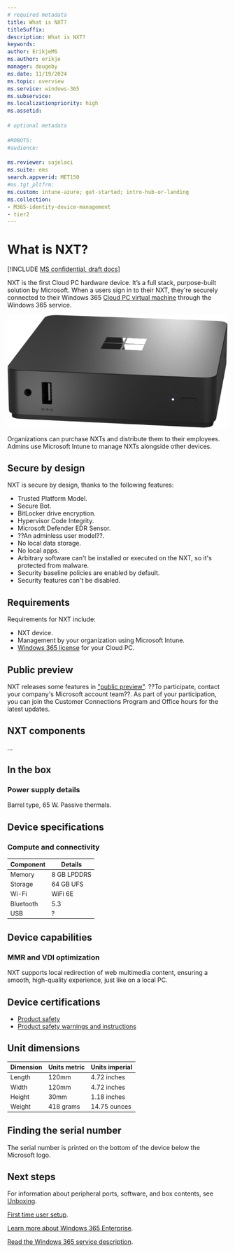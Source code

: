 ```yaml
---
# required metadata
title: What is NXT?
titleSuffix:
description: What is NXT?
keywords:
author: ErikjeMS  
ms.author: erikje
manager: dougeby
ms.date: 11/19/2024
ms.topic: overview
ms.service: windows-365
ms.subservice:
ms.localizationpriority: high
ms.assetid: 

# optional metadata

#ROBOTS:
#audience:

ms.reviewer: sajelaci
ms.suite: ems
search.appverid: MET150
#ms.tgt_pltfrm:
ms.custom: intune-azure; get-started; intro-hub-or-landing
ms.collection:
- M365-identity-device-management
- tier2
---
```


# What is NXT?

[!INCLUDE [MS confidential, draft docs](../includes/draft-doc.md)]

NXT is the first Cloud PC hardware device. It’s a full stack, purpose-built solution by Microsoft. When a users sign in to their NXT, they're securely connected to their Windows 365 [Cloud PC virtual machine](/windows-365/overview#what-is-a-cloud-pc) through the Windows 365 service.

![Image of the NXT device.](media/overview/device-front.png)

Organizations can purchase NXTs and distribute them to their employees. Admins use Microsoft Intune to manage NXTs alongside other devices.

## Secure by design

NXT is secure by design, thanks to the following features:

- Trusted Platform Model.
- Secure Bot.
- BitLocker drive encryption.
- Hypervisor Code Integrity.
- Microsoft Defender EDR Sensor.
- ??An adminless user model??.
- No local data storage.
- No local apps.
- Arbitrary software can't be installed or executed on the NXT, so it's protected from malware.
- Security baseline policies are enabled by default.
- Security features can't be disabled.

## Requirements

Requirements for NXT include:

- NXT device.
- Management by your organization using Microsoft Intune.
- [Windows 365 license](https://www.microsoft.com/licensing/product-licensing/windows-365?rtc=1) for your Cloud PC.

## Public preview

NXT releases some features in ["public preview"](../public-preview.md). ??To participate, contact your company's Microsoft account team??. As part of your participation, you can join the Customer Connections Program and Office hours for the latest updates.

## NXT components

...

## In the box

### Power supply details

Barrel type, 65 W. Passive thermals.

## Device specifications

### Compute and connectivity

| Component | Details |
| --- | --- |
| Memory | 8 GB LPDDRS |
| Storage | 64 GB UFS |
| Wi-Fi | WiFi 6E |
| Bluetooth | 5.3 |
| USB | ? |

## Device capabilities

### MMR and VDI optimization

NXT supports local redirection of web multimedia content, ensuring a smooth, high-quality experience, just like on a local PC.

## Device certifications

- [Product safety](https://support.microsoft.com/en-us/windows/product-safety-warnings-and-instructions-726eab87-f471-4ad8-48e5-9c25f68927ba)
- [Product safety warnings and instructions](https://support.microsoft.com/en-us/windows/product-safety-warnings-and-instructions-726eab87-f471-4ad8-48e5-9c25f68927ba)

## Unit dimensions

| Dimension | Units metric | Units imperial |
| --- | --- | --- |
| Length | 120mm | 4.72 inches |
| Width | 120mm | 4.72 inches |
| Height | 30mm | 1.18 inches |
| Weight | 418 grams | 14.75 ounces |

## Finding the serial number

The serial number is printed on the bottom of the device below the Microsoft logo.

<!-- ########################## -->
## Next steps

For information about peripheral ports, software, and box contents, see [Unboxing](unboxing.md).

[First time user setup](setup.md).

[Learn more about Windows 365 Enterprise](../enterprise/overview.md).

[Read the Windows 365 service description](/office365/servicedescriptions/windows-365-service-description/windows-365-service-description).
